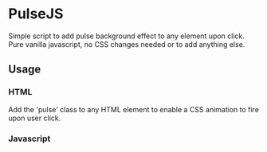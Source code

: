 # PulseJS
Simple script to add pulse background effect to any element upon click.  
Pure vanilla javascript, no CSS changes needed or to add anything else. 

## Usage
### HTML
Add the 'pulse' class to any HTML element to enable a CSS animation to fire upon user click. 
### Javascript

